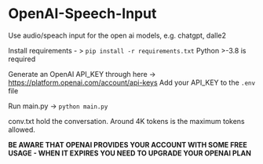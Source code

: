 # OpenAI-Speech-Input
 Use audio/speach input for the open ai models, e.g. chatgpt, dalle2
  
Install requirements - > ```pip install -r requirements.txt```
Python >-3.8 is required

Generate an OpenAI API_KEY through here -> https://platform.openai.com/account/api-keys
Add your API_KEY to the ```.env``` file

Run main.py -> ```python main.py```

conv.txt hold the conversation. Around 4K tokens is the maximum tokens allowed.

**BE AWARE THAT OPENAI PROVIDES YOUR ACCOUNT WITH SOME FREE USAGE - WHEN IT EXPIRES YOU NEED TO UPGRADE YOUR OPENAI PLAN**


